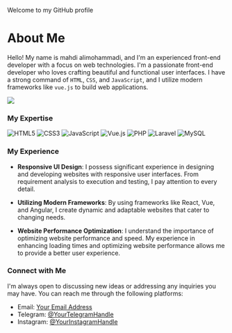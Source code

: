 Welcome to my GitHub profile

# About Me
Hello! My name is mahdi alimohammadi, and I'm an experienced front-end developer with a focus on web technologies. I'm a passionate front-end developer who loves crafting beautiful and functional user interfaces. I have a strong command of ```HTML```, ```CSS```, and ```JavaScript```, and I utilize modern frameworks like ```vue.js``` to build web applications.

<img align="center" src="https://s6.uupload.ir/files/20230825004153_[fpdl.in]_software-development-programming-coding-vector-concept_123447-266_normal_lys.jpg">

### My Expertise 

![HTML5](https://img.shields.io/badge/html5-%23E34F26.svg?style=for-the-badge&logo=html5&logoColor=white)
![CSS3](https://img.shields.io/badge/css3-%231572B6.svg?style=for-the-badge&logo=css3&logoColor=white)
![JavaScript](https://img.shields.io/badge/javascript-%23323330.svg?style=for-the-badge&logo=javascript&logoColor=%23F7DF1E)
![Vue.js](https://img.shields.io/badge/vuejs-%2335495e.svg?style=for-the-badge&logo=vuedotjs&logoColor=%234FC08D)
![PHP](https://img.shields.io/badge/php-%23777BB4.svg?style=for-the-badge&logo=php&logoColor=white)
![Laravel](https://img.shields.io/badge/laravel-%23FF2D20.svg?style=for-the-badge&logo=laravel&logoColor=white)
![MySQL](https://img.shields.io/badge/mysql-%2300f.svg?style=for-the-badge&logo=mysql&logoColor=white)

### My Experience
- **Responsive UI Design**: I possess significant experience in designing and developing websites with responsive user interfaces. From requirement analysis to execution and testing, I pay attention to every detail.

- **Utilizing Modern Frameworks**: By using frameworks like React, Vue, and Angular, I create dynamic and adaptable websites that cater to changing needs.

- **Website Performance Optimization**: I understand the importance of optimizing website performance and speed. My experience in enhancing loading times and optimizing website performance allows me to provide a better user experience.

### Connect with Me

I'm always open to discussing new ideas or addressing any inquiries you may have. You can reach me through the following platforms:

- Email: [Your Email Address](mailto:your.email@example.com)
- Telegram: [@YourTelegramHandle](https://t.me/YourTelegramHandle)
- Instagram: [@YourInstagramHandle](https://www.instagram.com/YourInstagramHandle/)
 
  




